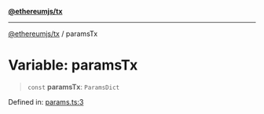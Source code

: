 [**@ethereumjs/tx**](../README.md)

***

[@ethereumjs/tx](../README.md) / paramsTx

# Variable: paramsTx

> `const` **paramsTx**: `ParamsDict`

Defined in: [params.ts:3](https://github.com/ethereumjs/ethereumjs-monorepo/blob/master/packages/tx/src/params.ts#L3)

